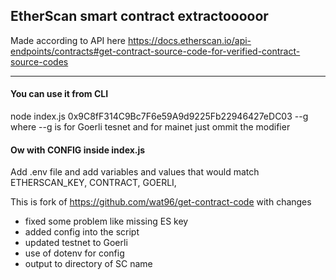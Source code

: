 ## EtherScan smart contract extractooooor

Made according to API here
https://docs.etherscan.io/api-endpoints/contracts#get-contract-source-code-for-verified-contract-source-codes

-----
####  You can use it from CLI 
node index.js 0x9C8fF314C9Bc7F6e59A9d9225Fb22946427eDC03 --g
where --g is for Goerli tesnet and for mainet just ommit the modifier

#### Ow with CONFIG inside index.js
Add .env file and add variables and values that would match
ETHERSCAN_KEY,
CONTRACT,
GOERLI,

This is fork of https://github.com/wat96/get-contract-code with changes
- fixed some problem like missing ES key
- added config into the script
- updated testnet to Goerli
- use of dotenv for config
- output to directory of SC name